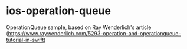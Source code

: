 # ios-operation-queue
OperationQueue sample, based on Ray Wenderlich's article (https://www.raywenderlich.com/5293-operation-and-operationqueue-tutorial-in-swift)
